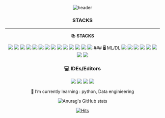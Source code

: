 <div align="center">

![header](https://capsule-render.vercel.app/api?type=Slice&color=2F0B82&height=150&section=header&text=SHlim&fontColor=b49eec&fontSize=70&animation=fadeIn&fontAlignY=55)


### STACKS
---

📚 **STACKS**

<img src="https://img.shields.io/badge/python-3670A0?style=for-the-badge&logo=python&logoColor=ffdd54">
<img src="https://img.shields.io/badge/java-%23ED8B00.svg?style=for-the-badge&logo=openjdk&logoColor=white">
<img src="https://img.shields.io/badge/c++-%2300599C.svg?style=for-the-badge&logo=c%2B%2B&logoColor=white">
<img src="https://img.shields.io/badge/r-%23276DC3.svg?style=for-the-badge&logo=r&logoColor=white">
<img src="https://img.shields.io/badge/html5-%23E34F26.svg?style=for-the-badge&logo=html5&logoColor=white">
<img src="https://img.shields.io/badge/MongoDB-%234ea94b.svg?style=for-the-badge&logo=mongodb&logoColor=white">
<img src="https://img.shields.io/badge/sqlite-%2307405e.svg?style=for-the-badge&logo=sqlite&logoColor=white">
<img src="https://img.shields.io/badge/mysql-4479A1.svg?style=for-the-badge&logo=mysql&logoColor=white">
<img src="https://img.shields.io/badge/Apache%20Airflow-017CEE?style=for-the-badge&logo=Apache%20Airflow&logoColor=white"> 
<img src="https://img.shields.io/badge/Apache%20Hadoop-66CCFF?style=for-the-badge&logo=apachehadoop&logoColor=black">
<img src="https://img.shields.io/badge/django-%23092E20.svg?style=for-the-badge&logo=django&logoColor=white">
<img src="https://img.shields.io/badge/FastAPI-005571?style=for-the-badge&logo=fastapi">
<img src="https://img.shields.io/badge/opencv-%23white.svg?style=for-the-badge&logo=opencv&logoColor=white">
<img src="https://img.shields.io/badge/Apache%20Spark-FDEE21?style=flat-square&logo=apachespark&logoColor=black">
### 🖥️ ML/DL
<img src="https://img.shields.io/badge/numpy-%23013243.svg?style=for-the-badge&logo=numpy&logoColor=white">
<img src="https://img.shields.io/badge/pandas-%23150458.svg?style=for-the-badge&logo=pandas&logoColor=white">
<img src="https://img.shields.io/badge/PyTorch-%23EE4C2C.svg?style=for-the-badge&logo=PyTorch&logoColor=white">
<img src="https://img.shields.io/badge/scikit--learn-%23F7931E.svg?style=for-the-badge&logo=scikit-learn&logoColor=white">
<img src="https://img.shields.io/badge/SciPy-%230C55A5.svg?style=for-the-badge&logo=scipy&logoColor=%white">
<img src="https://img.shields.io/badge/TensorFlow-%23FF6F00.svg?style=for-the-badge&logo=TensorFlow&logoColor=white">
<img src="https://img.shields.io/badge/Keras-%23D00000.svg?style=for-the-badge&logo=Keras&logoColor=white">
<img src="https://img.shields.io/badge/Matplotlib-%23ffffff.svg?style=for-the-badge&logo=Matplotlib&logoColor=black">

### 💻 IDEs/Editors
<img src="https://img.shields.io/badge/Obsidian-%23483699.svg?style=for-the-badge&logo=obsidian&logoColor=white">
<img src="https://img.shields.io/badge/pycharm-143?style=for-the-badge&logo=pycharm&logoColor=black&color=black&labelColor=green">
<img src="https://img.shields.io/badge/Visual%20Studio%20Code-0078d7.svg?style=for-the-badge&logo=visual-studio-code&logoColor=white">
<img src="https://img.shields.io/badge/Notion-%23000000.svg?style=for-the-badge&logo=notion&logoColor=white">



	  

<br/>

🌱 I’m currently learning : python, Data enginieering


![Anurag's GitHub stats](https://github-readme-stats.vercel.app/api?username=shlim1392&show_icons=true&theme=radical)


[![Hits](https://hits.seeyoufarm.com/api/count/incr/badge.svg?url=https%3A%2F%2Fgithub.com%2Fshlim1392&count_bg=%232F0B82&title_bg=%23160827&icon=github.svg&icon_color=%23FFFFFF&title=hits&edge_flat=false)](https://hits.seeyoufarm.com)

</div>

<!-- - 👯 I’m looking to collaborate on 프로젝트
- 🤔 I’m looking for help with 
- 💬 Ask me about ...
- 📫 How to reach me: 이메일
- 😄 Pronouns: 
- ⚡ Fun fact: 특장점 -->

